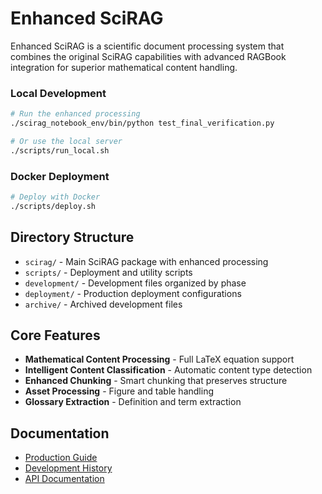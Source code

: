 # Enhanced SciRAG

Enhanced SciRAG is a scientific document processing system that combines the original SciRAG capabilities with advanced RAGBook integration for superior mathematical content handling.

### Local Development
```bash
# Run the enhanced processing
./scirag_notebook_env/bin/python test_final_verification.py

# Or use the local server
./scripts/run_local.sh
```

### Docker Deployment
```bash
# Deploy with Docker
./scripts/deploy.sh
```

## Directory Structure

- `scirag/` - Main SciRAG package with enhanced processing
- `scripts/` - Deployment and utility scripts
- `development/` - Development files organized by phase
- `deployment/` - Production deployment configurations
- `archive/` - Archived development files

## Core Features

- **Mathematical Content Processing** - Full LaTeX equation support
- **Intelligent Content Classification** - Automatic content type detection
- **Enhanced Chunking** - Smart chunking that preserves structure
- **Asset Processing** - Figure and table handling
- **Glossary Extraction** - Definition and term extraction

## Documentation

- [Production Guide](deployment/PRODUCTION_GUIDE.md)
- [Development History](development/)
- [API Documentation](scirag/api/)
